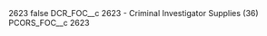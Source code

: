 <?xml version="1.0" encoding="UTF-8"?>
<CustomMetadata xmlns="http://soap.sforce.com/2006/04/metadata" xmlns:xsi="http://www.w3.org/2001/XMLSchema-instance" xmlns:xsd="http://www.w3.org/2001/XMLSchema">
    <label>2623</label>
    <protected>false</protected>
    <values>
        <field>DCR_FOC__c</field>
        <value xsi:type="xsd:string">2623 - Criminal Investigator Supplies (36)</value>
    </values>
    <values>
        <field>PCORS_FOC__c</field>
        <value xsi:type="xsd:string">2623</value>
    </values>
</CustomMetadata>
